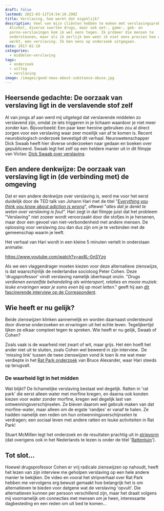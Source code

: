 ```yaml
---
draft: false
lastmod: 2022-03-11T14:54:10.290Z
title: Verslaving, hoe werkt dat eigenlijk?
description: Veel van mijn cliënten hebben te maken met verslavingsproblemen.
  Alcohol, diverse soorten drugs, maar ook eet-, game-, gok- en
  porno-verslavingen kom ik wel eens tegen. Ik probeer die mensen te
  ondersteunen, maar als ik eerlijk ben weet ik niet eens precies hoe dat nou
  werkt, een verslaving. Ik ben eens op onderzoek uitgegaan.
date: 2017-02-10
categories:
  - middelen-verslaving
tags:
  - onderzoek
  - uitleg
  - verslaving
image: /images/good-news-about-substance-abuse.jpg
---
```

## Heersende gedachte: De oorzaak van verslaving ligt in de verslavende stof zelf
Al van jongs af aan werd mij uitgelegd dat verslavende middelen zo verslavend zijn, omdat ze iets triggeren in je lichaam waardoor je niet meer zonder kan. Bijvoorbeeld: Een paar keer heroïne gebruiken zou al direct zorgen voor een verslaving waar zeer moeilijk van af te komen is. Recent neurobiologisch onderzoek bevestigd dit verhaal. Neurowetenschapper Dick Swaab heeft hier diverse onderzoeken naar gedaan en boeken over gepubliceerd. Swaab legt het zelf op een heldere manier uit in dit filmpje van Victas: [Dick Swaab over verslaving](https://www.youtube.com/watch?v=6enfGAEPpb4).

## Een andere denkwijze: De oorzaak van verslaving ligt in (de verbinding met) de omgeving
Dat er een andere denkwijze over verslaving is, werd me voor het eerst duidelijk door de TED talk van Johann Hari met de titel "[_Everything you think you know about adiction is wrong_](https://www.ted.com/talks/johann_hari_everything_you_think_you_know_about_addiction_is_wrong)", oftewel "_alles dat je denkt te weten over verslaving is fout_". Hari zegt in dat filmpje juist dat het probleem "Verslaving" niet zozeer wordt veroorzaakt door die stofjes in je hersenen, maar door een gevoel van niet-verbondenheid met andere mensen. De oplossing voor verslaving zou dan dus zijn om je te verbinden met de gemeenschap waarin je leeft.

Het verhaal van Hari wordt in een kleine 5 minuten vertelt in onderstaan animatie:

https://www.youtube.com/watch?v=ao8L-0nSYzg

Als we een vlaggendrager moeten kiezen voor deze alternatieve zienswijze, is dat waarschijnlijk de nederlandse socioloog Peter Cohen. Deze 'drugsprofessor' vindt verslaving namelijk überhaupt onzin. "_Drugs verdienen eenzelfde behandeling als wintersport, relaties en mooie muziek: leuke ervaringen waar je soms even bij op moet letten_." geeft hij aan [dit fascinerende interview op de Correspondent](https://decorrespondent.nl/4034/deze-radicale-drugsprofessor-vindt-verslaving-flauwekul/344138341470-0b240148).

## Wie heeft er nu gelijk?
Beide zienswijzen klinken aannemelijk en worden daarnaast ondersteund door diverse onderzoeken en ervaringen uit het echte leven. Tegelijkertijd lijken ze elkaar compleet tegen te spreken. Wie heeft er nu gelijk, Swaab of Cohen?

Zoals vaak is de waarheid niet zwart of wit, maar grijs. Het één hoeft het ander niet uit te sluiten, zoals Cohen wel beweerd in zijn interview.  De 'missing link' tussen de twee zienswijzen vond ik toen ik me wat meer verdiepte in het [Rat Park onderzoek](https://en.wikipedia.org/wiki/Rat_Park) van Bruce Alexander, waar Hari steeds op terugvalt.

### De waarheid ligt in het midden
Wat blijkt? De lichamelijke verslaving bestaat wel degelijk. Ratten in 'rat park' die eerst alleen water met morfine kregen, en daarna ook konden kiezen voor water zonder morfine, kregen wel degelijk last van ontwenningsverschijnselen. Ze bleven daarom wel gebruik maken van dat morfine-water, maar alleen om de ergste 'randjes' er vanaf te halen. Ze hadden namelijk een reden om hun ontwenningsverschijnselen te verdragen; een sociaal leven met andere ratten en leuke activiteiten in Rat Park!

Stuart McMillen legt het onderzoek en de resultaten prachtig uit in [stripvorm](http://www.stuartmcmillen.com/comics_en/rat-park/) (dat overigens ook in het Nederlands te lezen is onder de titel '[Rattentuin](http://www.stuartmcmillen.com/comics_nl/rattentuin/)').

## Tot slot...
Hoewel drugsprofessor Cohen er vrij radicale zienswijzen op nahoudt, heeft het lezen van zijn interview me geholpen verslaving op een hele andere manier te bekijken. De video en vooral het stripverhaal over Rat Park hebben me vervolgens erg bewust gemaakt hoe belangrijk het is om alternatieven te bieden voor datgene wat de verslaving 'opvult'. Die alternatieven kunnen per persoon verschillend zijn, maar het draait volgens mij voornamelijk om connecties met mensen om je heen, interessante dagbesteding en een reden om uit bed te komen...
